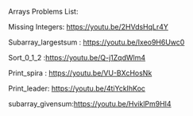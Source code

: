 Arrays Problems List:

Missing Integers: https://youtu.be/2HVdsHqLr4Y

Subarray_largestsum : https://youtu.be/Ixeo9H6Uwc0

Sort_0_1_2 :https://youtu.be/Q-j1ZqdWlm4

Print_spira : https://youtu.be/VU-BXcHosNk

Print_leader: https://youtu.be/4tiYckIhKoc

subarray_givensum:https://youtu.be/HviklPm9HI4
